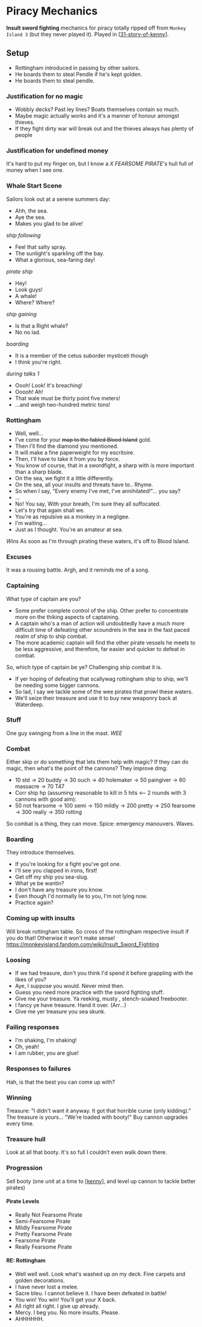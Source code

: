 # Piracy Mechanics

**Insult sword fighting** mechanics for piracy totally ripped off from `Monkey Island 3` (but they never played it). Played in [[31-story-of-kenny]].

## Setup

- Rottingham introduced in passing by other sailors.
- He boards them to steal Pendle if he's kept golden.
- He boards them to steal pendle.

### Justification for no magic
- Wobbly decks? Past ley lines? Boats themselves contain so much.
- Maybe magic actually works and it's a manner of honour amongst thieves.
- If they fight dirty war will break out and the thieves always has plenty of people

### Justification for undefined money
It's hard to put my finger on, but I know a _X FEARSOME PIRATE_'s hull full of money when I see one.

### Whale Start Scene
Sailors look out at a serene summers day:

- Ahh, the sea.
- Aye the sea.
- Makes you glad to be alive!

*ship following*

- Feel that salty spray.
- The sunlight's sparkling off the bay.
- What a glorious, sea-faring day!

*pirate ship*

- Hey!
- Look guys!
- A whale!
- Where? Where?

*ship gaining*

- Is that a Right whale?
- No no lad.

*boarding*

- It is a member of the cetus suborder mysticeti though
- I think you're right.

*during talks 1*

- Oooh! Look! It's breaching!
- Ooooh! Ah!
- That wale must be thirty point five meters!
- ...and weigh two-hundred metric tons!

### Rottingham
- Well, well...
- I've come for your ~~map to the fabled Blood Island~~ gold.
- Then I'll find the diamond you mentioned.
- It will make a fine paperweight for my escritoire.
- Then, I'll have to take it from you by force.
- You know of course, that in a swordfight, a sharp with is more important than a sharp blade.
- On the sea, we fight it a little differently.
- On the sea, all your insults and threats have to.. Rhyme.
- So when I say, "Every enemy I've met, I've annihilated!"… you say?
- …
- No! You say, With your breath, I'm sure they all suffocated.
- Let's try that again shall we.
- You're as repulsive as a monkey in a negligee.
- I'm waiting...
- Just as I thought. You're an amateur at sea.

*Wins*
As soon as I'm through pirating these waters, it's off to Blood Island.

### Excuses
It was a rousing battle. Argh, and it reminds me of a song.

### Captaining
What type of captain are you?
- Some prefer complete control of the ship. Other prefer to concentrate more on the thiking aspects of captaining.
- A captain who's a man of action will undoubtedly have a much more difficult time of defeating other scoundrels in the sea in the fast paced realm of ship to ship combat.
- The more academic captain will find the other pirate vessels he meets to be less aggressive, and therefore, far easier and quicker to defeat in combat.

So, which type of captain be ye?
Challenging ship combat it is.

- If yer hoping of defeating that scallywag rottingham ship to ship, we'll be needing some bigger cannons.
- So lad, I say we tackle some of the wee pirates that prowl these waters.
- We'll seize their treasure and use it to buy new weaponry back at Waterdeep.

### Stuff
One guy swinging from a line in the mast. *WEE*

### Combat
Either skip or do something that lets them help with magic?
If they can do magic, then what's the point of the cannons?
They improve dmg:

- 10 std -> 20 buddy -> 30 ouch -> 40 holemaker -> 50  paingiver -> 60 massacre -> 70 T47
- Corr ship hp (assuming reasonable to kill in 5 hits <-- 2 rounds with 3 cannons with good aim):
- 50 not fearsome -> 100 semi -> 150 mildly -> 200 pretty -> 250 fearsome -> 300 really -> 350 rotting

So combat is a thing, they can move.
Spice: emergency manouvers. Waves.

### Boarding
They introduce themselves.
- If you're looking for a fight you've got one.
- I'll see you clapped in irons, first!
- Get off my ship you sea-slug.
- What ye be wantin?
- I don't have any treasure you know.
- Even though I'd normally lie to you, I'm not lying now.
- Practice again?

### Coming up with insults
Will break rottingham table. So cross of the rottingham respective insult if you do that! Otherwise it won't make sense!
https://monkeyisland.fandom.com/wiki/Insult_Sword_Fighting

### Loosing
- If we had treasure, don't you think I'd spend it before grappling with the likes of you?
- Aye, I suppose you would. Never mind then.
- Guess you need more practice with the sword fighting stuff.
- Give me your treasure. Ya reeking, musty , stench-soaked freebooter.
- I fancy ye have treasure. Hand it over. (Arr...)
- Give me yer treasure you sea skunk.

### Failing responses
- I'm shaking, I'm shaking!
- Oh, yeah!
- I am rubber, you are glue!

### Responses to failures
Hah, is that the best you can come up with?

### Winning
Treasure: "I didn't want it anyway. It got that horrible curse (only kidding)."
The treasure is yours...
"We're loaded with booty!"
Buy cannon upgrades every time.

### Treasure hull
Look at all that booty.
It's so full I couldn’t even walk down there.

### Progression
Sell booty (one unit at a time to [[kenny]], and level up cannon to tackle better pirates)

#### Pirate Levels
- Really Not Fearsome Pirate
- Semi-Fearsome Pirate
- Mildly Fearsome Pirate
- Pretty Fearsome Pirate
- Fearsome Pirate
- Really Fearsome Pirate

#### RE: Rottingham
- Well well well. Look what's washed up on my deck. Fine carpets and golden decorations.
- I have never lost a melee.
- Sacre bleu. I cannot believe it. I have been defeated in battle!
- You win! You win! You'll get your X back.
- All right all right. I give up already.
- Mercy. I beg you. No more insults. Please.
- AHHHHHH.

[//begin]: # "Autogenerated link references for markdown compatibility"
[31-story-of-kenny]: ../recaps/31-story-of-kenny "31-story-of-kenny"
[kenny]: ../npcs/kenny "Kenny"
[//end]: # "Autogenerated link references"

